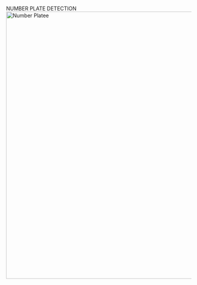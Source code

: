 NUMBER PLATE DETECTION
<img width="1366" height="726" alt="Number Platee" src="https://github.com/user-attachments/assets/0c82b9cf-42c4-4994-b9e5-b64508e1a841" />
